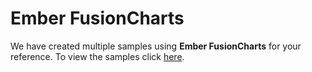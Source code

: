 # Ember FusionCharts
We have created multiple samples using **Ember FusionCharts** for your reference. To view the samples click [here](https://fusioncharts.github.io/ember-fusioncharts "Ember FusionCharts").
